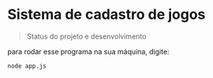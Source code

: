 # Sistema de cadastro de jogos 

> Status do projeto e desenvolvimento
> 
para rodar esse programa na sua máquina, digite:

```
node app.js
```
